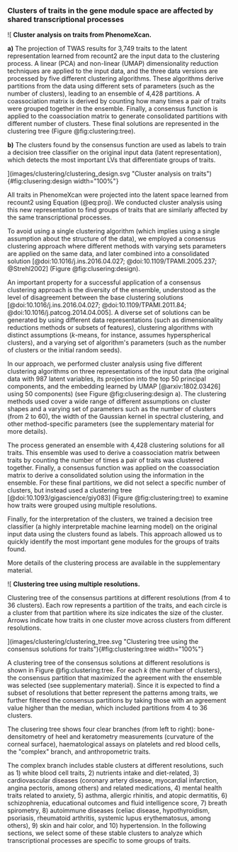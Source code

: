 ### Clusters of traits in the gene module space are affected by shared transcriptional processes

![
**Cluster analysis on traits from PhenomeXcan.**
<!--  -->
**a)** The projection of TWAS results for 3,749 traits to the latent
representation learned from recount2 are the input data to the clustering
process. A linear (PCA) and non-linear (UMAP) dimensionality reduction
techniques are applied to the input data, and the three data versions are
processed by five different clustering algorithms. These algorithms derive
partitions from the data using different sets of parameters (such as the number
of clusters), leading to an ensemble of 4,428 partitions. A coassociation matrix
is derived by counting how many times a pair of traits were grouped together in
the ensemble. Finally, a consensus function is applied to the coassociation
matrix to generate consolidated partitions with different number of clusters.
These final solutions are represented in the clustering tree (Figure
@fig:clustering:tree).
<!--  -->
**b)** The clusters found by the consensus function are used as labels to train
a decision tree classifier on the original input data (latent representation),
which detects the most important LVs that differentiate groups of traits.
<!--  -->
](images/clustering/clustering_design.svg "Cluster analysis on
traits"){#fig:clusering:design width="100%"}


All traits in PhenomeXcan were projected into the latent space learned from
recount2 using Equation (@eq:proj). We conducted cluster analysis using this new
representation to find groups of traits that are similarly affected by the same
transcriptional processes.
<!--  -->
To avoid using a single clustering algorithm (which implies using a single
assumption about the structure of the data), we employed a consensus clustering
approach where different methods with varying sets parameters are applied on the
same data, and later combined into a consolidated solution
[@doi:10.1016/j.ins.2016.04.027; @doi:10.1109/TPAMI.2005.237; @Strehl2002]
(Figure @fig:clusering:design).
<!--  -->
An important property for a successful application of a consensus clustering
approach is the diversity of the ensemble, understood as the level of
disagreement between the base clustering solutions
[@doi:10.1016/j.ins.2016.04.027; @doi:10.1109/TPAMI.2011.84;
@doi:10.1016/j.patcog.2014.04.005]. A diverse set of solutions can be generated by
using different data representations (such as dimensionality reductions methods
or subsets of features), clustering algorithms with distinct assumptions
($k$-means, for instance, assumes hyperspherical clusters), and a varying set of
algorithm's parameters (such as the number of clusters or the initial random
seeds).
<!--  -->
In our approach, we performed cluster analysis using five different clustering
algorithms on three representations of the input data (the original data with
987 latent variables, its projection into the top 50 principal components, and
the embedding learned by UMAP [@arxiv:1802.03426] using 50 components) (see
Figure @fig:clusering:design a). The clustering methods used cover a wide range
of different assumptions on cluster shapes and a varying set of parameters such
as the number of clusters (from 2 to 60), the width of the Gaussian kernel in
spectral clustering, and other method-specific parameters (see the supplementary
material for more details).
<!--  -->
The process generated an ensemble with 4,428 clustering solutions for all
traits. This ensemble was used to derive a coassociation matrix between traits
by counting the number of times a pair of traits was clustered together.
Finally, a consensus function was applied on the coassociation matrix to derive
a consolidated solution using the information in the ensemble. For these final
partitions, we did not select a specific number of clusters, but instead used
a clustering tree [@doi:10.1093/gigascience/giy083] (Figure
@fig:clustering:tree) to examine how traits were grouped using multiple
resolutions.
<!--  -->
Finally, for the interpretation of the clusters, we trained a decision tree
classifier (a highly interpretable machine learning model) on the original
input data using the clusters found as labels. This approach allowed us to
quickly identify the most important gene modules for the groups of traits found.
<!--  -->
More details of the clustering process are available in the supplementary
material.


![
**Clustering tree using multiple resolutions.**
<!--  -->
Clustering tree of the consensus partitions at different resolutions (from 4 to
36 clusters). Each row represents a partition of the traits, and each circle is
a cluster from that partition where its size indicates the size of the cluster.
Arrows indicate how traits in one cluster move across clusters from different
resolutions.
<!--  -->
](images/clustering/clustering_tree.svg "Clustering tree using the
consensus solutions for traits"){#fig:clustering:tree width="100%"}


A clustering tree of the consensus solutions at different
resolutions is shown in Figure @fig:clustering:tree. For each $k$ (the number of
clusters), the consensus partition that maximized the agreement with the
ensemble was selected (see supplementary material). Since it is expected to find
a subset of resolutions that better represent the patterns among traits, we further
filtered the consensus partitions by taking those with an agreement value higher
than the median, which included partitions from 4 to 36 clusters.


The clusering tree shows four clear branches (from left to right):
bone-densitometry of heel and keratometry measurements (curvature of the corneal
surface), haematological assays on platelets and red blood cells, the
"complex" branch, and anthropometric traits.
<!--  -->
The complex branch includes stable clusters at different resolutions, such as 1)
white blood cell traits, 2) nutrients intake and diet-related, 3) cardiovascular
diseases (coronary artery disease, myocardial infarction, angina pectoris, among
others) and related medications, 4) mental health traits related to anxiety, 5)
asthma, allergic rhinitis, and atopic dermatitis, 6) schizophrenia, educational
outcomes and fluid intelligence score, 7) breath spirometry, 8) autoimmune
diseases (celiac disease, hypothyroidism, psoriasis, rheumatoid arthritis,
systemic lupus erythematosus, among others), 9) skin and hair color, and 10)
hypertension. In the following sections, we select some of these stable clusters
to analyze which transcriptional processes are specific to some groups of
traits.
